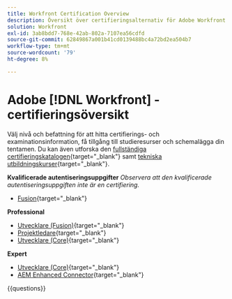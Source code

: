 ```yaml
---
title: Workfront Certification Overview
description: Översikt över certifieringsalternativ för Adobe Workfront
solution: Workfront
exl-id: 3ab8bdd7-768e-42ab-802a-7107ea56cdfd
source-git-commit: 62849867a001b41cd0139488bc4a72bd2ea504b7
workflow-type: tm+mt
source-wordcount: '79'
ht-degree: 8%

---
```


# Adobe [!DNL Workfront] - certifieringsöversikt

Välj nivå och befattning för att hitta certifierings- och examinationsinformation, få tillgång till studieresurser och schemalägga din tentamen. Du kan även utforska den [fullständiga certifieringskatalogen](https://certification.adobe.com/certifications){target="_blank"} samt [tekniska utbildningskurser](https://certification.adobe.com/courses/?/courses){target="_blank"}.

**Kvalificerade autentiseringsuppgifter**
_Observera att den kvalificerade autentiseringsuppgiften inte är en certifiering._

* [Fusion](https://certification.adobe.com/certification/fusion-qualified-credential){target="_blank"} <!--AD2-E902-->

**Professional**

* [Utvecklare (Fusion)](https://certification.adobe.com/certification/fusion-developer-professional){target="_blank"} <!--AD0-E902-->
* [Projektledare](https://certification.adobe.com/certification/project-manager-professional){target="_blank"} <!--AD0-E903-->
* [Utvecklare (Core)](https://certification.adobe.com/certification/core-developer-professional){target="_blank"} <!--AD0-E908-->

**Expert**

* [Utvecklare (Core)](https://certification.adobe.com/certification/core-developer-expert){target="_blank"} <!--AD0-E907-->
* [AEM Enhanced Connector](https://certification.adobe.com/certification/experience-manager-enhanced-connector-expert){target="_blank"} <!--AD0-E906-->

{{questions}}

